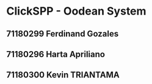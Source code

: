 # ClickSPP - Oodean System

## 71180299 Ferdinand Gozales
## 71180296  Harta Apriliano
## 71180300 Kevin TRIANTAMA
